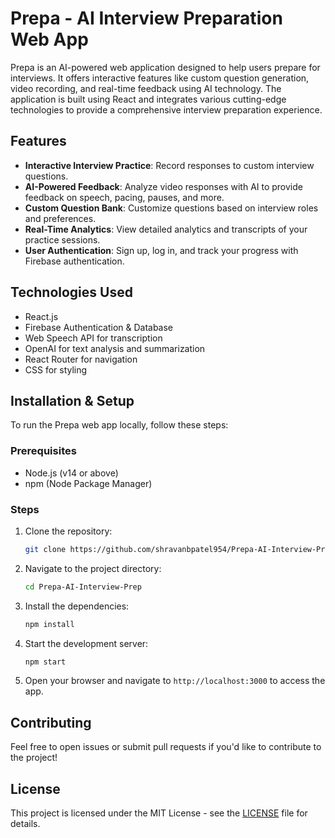 # Prepa - AI Interview Preparation Web App

Prepa is an AI-powered web application designed to help users prepare for interviews. It offers interactive features like custom question generation, video recording, and real-time feedback using AI technology. The application is built using React and integrates various cutting-edge technologies to provide a comprehensive interview preparation experience.

## Features

- **Interactive Interview Practice**: Record responses to custom interview questions.
- **AI-Powered Feedback**: Analyze video responses with AI to provide feedback on speech, pacing, pauses, and more.
- **Custom Question Bank**: Customize questions based on interview roles and preferences.
- **Real-Time Analytics**: View detailed analytics and transcripts of your practice sessions.
- **User Authentication**: Sign up, log in, and track your progress with Firebase authentication.
  
## Technologies Used

- React.js
- Firebase Authentication & Database
- Web Speech API for transcription
- OpenAI for text analysis and summarization
- React Router for navigation
- CSS for styling

## Installation & Setup

To run the Prepa web app locally, follow these steps:

### Prerequisites

- Node.js (v14 or above)
- npm (Node Package Manager)

### Steps

1. Clone the repository:
    ```bash
    git clone https://github.com/shravanbpatel954/Prepa-AI-Interview-Prep.git
    ```

2. Navigate to the project directory:
    ```bash
    cd Prepa-AI-Interview-Prep
    ```

3. Install the dependencies:
    ```bash
    npm install
    ```

4. Start the development server:
    ```bash
    npm start
    ```

5. Open your browser and navigate to `http://localhost:3000` to access the app.

## Contributing

Feel free to open issues or submit pull requests if you'd like to contribute to the project!

## License

This project is licensed under the MIT License - see the [LICENSE](LICENSE) file for details.
